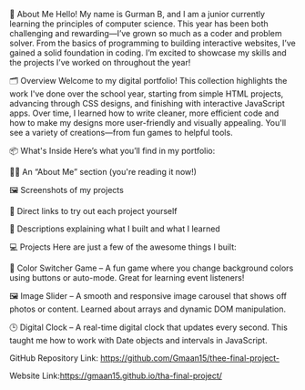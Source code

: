 👋 About Me
Hello! My name is Gurman B, and I am a junior currently learning the principles of computer science. This year has been both challenging and rewarding—I’ve grown so much as a coder and problem solver. From the basics of programming to building interactive websites, I’ve gained a solid foundation in coding. I’m excited to showcase my skills and the projects I’ve worked on throughout the year!

🗂️ Overview
Welcome to my digital portfolio! This collection highlights the work I've done over the school year, starting from simple HTML projects, advancing through CSS designs, and finishing with interactive JavaScript apps. Over time, I learned how to write cleaner, more efficient code and how to make my designs more user-friendly and visually appealing. You'll see a variety of creations—from fun games to helpful tools.

📦 What's Inside
Here’s what you’ll find in my portfolio:

🧍‍♂️ An “About Me” section (you're reading it now!)

🖼️ Screenshots of my projects

🔗 Direct links to try out each project yourself

📃 Descriptions explaining what I built and what I learned

💻 Projects
Here are just a few of the awesome things I built:

🎨 Color Switcher Game – A fun game where you change background colors using buttons or auto-mode. Great for learning event listeners!

🖼️ Image Slider – A smooth and responsive image carousel that shows off photos or content. Learned about arrays and dynamic DOM manipulation.

🕒 Digital Clock – A real-time digital clock that updates every second. This taught me how to work with Date objects and intervals in JavaScript.

GitHub Repository Link: https://github.com/Gmaan15/thee-final-project-

Website Link:https://gmaan15.github.io/tha-final-project/

